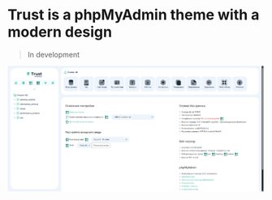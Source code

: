 # Trust is a phpMyAdmin theme with a modern design

> In development

![Trust](https://github.com/atemmix/Trust/blob/Trust/screenshot.png)
